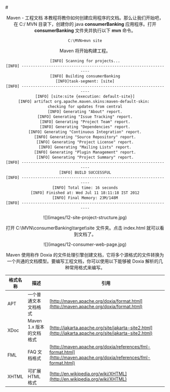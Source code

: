 #<center>Maven - 工程文档
本教程将教你如何创建应用程序的文档。那么让我们开始吧，在 C:/ MVN 目录下，创建你的 java **consumerBanking** 应用程序。打开 **consumerBanking** 文件夹并执行以下 **mvn** 命令。

```
C:\MVN>mvn site
```

Maven 将开始构建工程。

```
[INFO] Scanning for projects...
[INFO] -------------------------------------------------------------------
[INFO] Building consumerBanking
[INFO]task-segment: [site]
[INFO] -------------------------------------------------------------------
[INFO] [site:site {execution: default-site}]
[INFO] artifact org.apache.maven.skins:maven-default-skin: 
checking for updates from central
[INFO] Generating "About" report.
[INFO] Generating "Issue Tracking" report.
[INFO] Generating "Project Team" report.
[INFO] Generating "Dependencies" report.
[INFO] Generating "Continuous Integration" report.
[INFO] Generating "Source Repository" report.
[INFO] Generating "Project License" report.
[INFO] Generating "Mailing Lists" report.
[INFO] Generating "Plugin Management" report.
[INFO] Generating "Project Summary" report.
[INFO] -------------------------------------------------------------------
[INFO] BUILD SUCCESSFUL
[INFO] -------------------------------------------------------------------
[INFO] Total time: 16 seconds
[INFO] Finished at: Wed Jul 11 18:11:18 IST 2012
[INFO] Final Memory: 23M/148M
[INFO] -------------------------------------------------------------------
```

<center>![](images/12-site-project-structure.jpg)</center>

打开 C:\MVN\consumerBanking\target\site 文件夹。点击 index.html 就可以看到文档了。

<center>![](images/12-consumer-web-page.jpg)</center>

Maven 使用称作 Doxia 的文件处理引擎创建文档，它将多个源格式的文件转换为一个共通的文档模型。要编写工程文档，你可以使用以下能够被 Doxia 解析的几种常用格式来编写。

格式名称	| 描述 | 引用
--------- | --- | -----------
APT	  | 一个普通文本文档格式 | [http://maven.apache.org/doxia/format.html](http://maven.apache.org/doxia/format.html)
XDoc | Maven 1.x 版本的文档格式 | [http://jakarta.apache.org/site/jakarta-site2.html](http://jakarta.apache.org/site/jakarta-site2.html)
FML	  | FAQ 文档格式 | [http://maven.apache.org/doxia/references/fml-format.html](http://maven.apache.org/doxia/references/fml-format.html)
XHTML | 可扩展 HTML 格式	| [http://en.wikipedia.org/wiki/XHTML](http://en.wikipedia.org/wiki/XHTML)